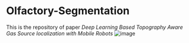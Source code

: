 Olfactory-Segmentation
=====
This is the repository of paper _Deep Learning Based Topography Aware Gas Source localization with Mobile Robots_
![image](https://github.com/CHTiansweet/Topography-aware-Gas-Source-Localization/blob/main/overallperformance.png)
